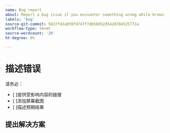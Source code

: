 ```yaml
---
name: Bug report
about: Report a bug issue if you encounter something wrong while browsing our documentation
labels: 'bug'
source-git-commit: 5637f43a059fd747f7d656852d5428784525771a
workflow-type: tm+mt
source-wordcount: '20'
ht-degree: 0%

---
```



# 描述错误

<!-- (REQUIRED) What is the issue? Describe your experience with the current behavior. Provide as much detail and resources as you can. -->

请务必：

- [ ]提供受影响内容的链接
- [ ]添加屏幕截图
- [ ]描述预期结果

## 提出解决方案

<!-- (OPTIONAL) Describe your solution for this issue. -->

<!-- Thank you for taking the time to report the issue. -->
